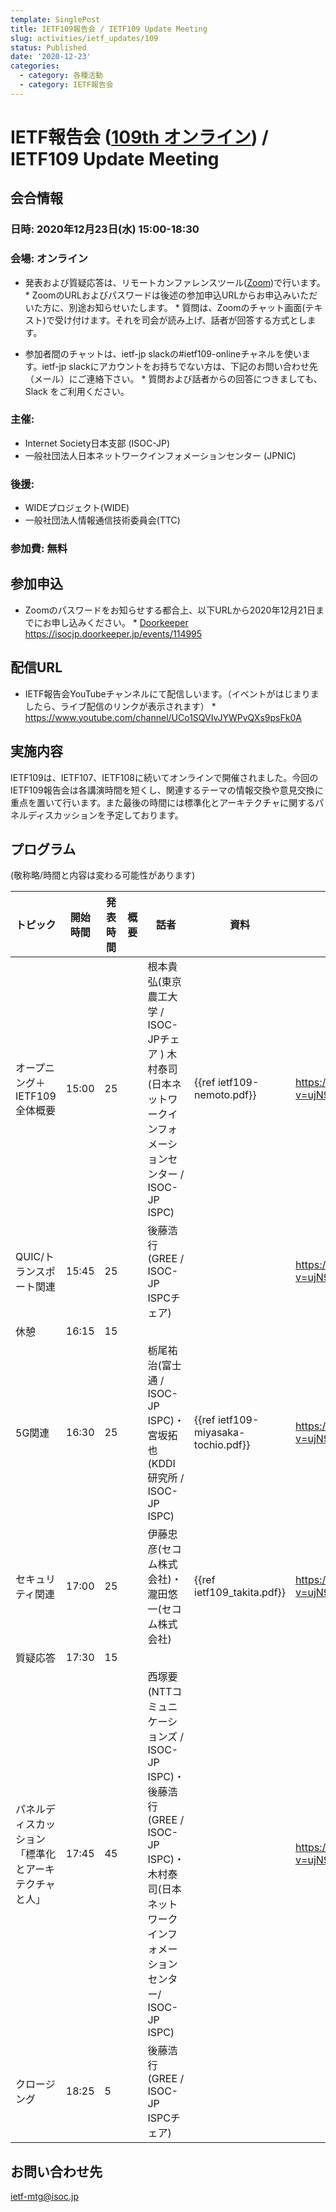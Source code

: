 ```yaml
---
template: SinglePost
title: IETF109報告会 / IETF109 Update Meeting
slug: activities/ietf_updates/109
status: Published
date: '2020-12-23'
categories:
  - category: 各種活動
  - category: IETF報告会
---
```


# IETF報告会 ([109th オンライン](https://www.ietf.org/how/meetings/109/)) / IETF109 Update Meeting

## 会合情報

### 日時: 2020年12月23日(水) 15:00-18:30


### 会場: オンライン
*  発表および質疑応答は、リモートカンファレンスツール([Zoom](https://zoom.us))で行います。
       *  ZoomのURLおよびパスワードは後述の参加申込URLからお申込みいただいた方に、別途お知らせいたします。
       *  質問は、Zoomのチャット画面(テキスト)で受け付けます。それを司会が読み上げ、話者が回答する方式とします。

*  参加者間のチャットは、ietf-jp slackの#ietf109-onlineチャネルを使います。ietf-jp slackにアカウントをお持ちでない方は、下記のお問い合わせ先（メール）にご連絡下さい。
       *  質問および話者からの回答につきましても、Slack をご利用ください。


### 主催:
*  Internet Society日本支部 (ISOC-JP)
*  一般社団法人日本ネットワークインフォメーションセンター (JPNIC) 

### 後援:
*  WIDEプロジェクト(WIDE)
*  一般社団法人情報通信技術委員会(TTC)

### 参加費: 無料

## 参加申込
*  Zoomのパスワードをお知らせする都合上、以下URLから2020年12月21日までにお申し込みください。
       *  [Doorkeeper <https://isocjp.doorkeeper.jp/events/114995>](https://isocjp.doorkeeper.jp/events/114995)

## 配信URL
*  IETF報告会YouTubeチャンネルにて配信しいます。（イベントがはじまりましたら、ライブ配信のリンクが表示されます）
       *  https://www.youtube.com/channel/UCo1SQVIvJYWPvQXs9psFk0A

## 実施内容

IETF109は、IETF107、IETF108に続いてオンラインで開催されました。今回のIETF109報告会は各講演時間を短くし、関連するテーマの情報交換や意見交換に重点を置いて行います。また最後の時間には標準化とアーキテクチャに関するパネルディスカッションを予定しております。


## プログラム
(敬称略/時間と内容は変わる可能性があります)

| トピック | 開始時間 | 発表時間 | 概要 | 話者 | 資料 | 動画 |
| ---- | ---- | ---- | ---- | ---- | ---- | ---- |
| オープニング＋IETF109全体概要 | 15:00 | 25 | | 根本貴弘(東京農工大学 / ISOC-JPチェア ) 木村泰司(日本ネットワークインフォメーションセンター / ISOC-JP ISPC) | {{ref ietf109-nemoto.pdf}} | https://www.youtube.com/watch?v=ujN97kjEYxc&t=10s |
|QUIC/トランスポート関連|15:45|25| |後藤浩行(GREE / ISOC-JP ISPCチェア)||https://www.youtube.com/watch?v=ujN97kjEYxc&t=2710s|
|休憩|16:15|15|||||
|5G関連|16:30|25| |栃尾祐治(富士通 / ISOC-JP ISPC)・宮坂拓也(KDDI研究所 / ISOC-JP ISPC) | {{ref ietf109-miyasaka-tochio.pdf}}|https://www.youtube.com/watch?v=ujN97kjEYxc&t=5475s|
|セキュリティ関連|17:00|25| |伊藤忠彦(セコム株式会社)・瀧田悠一(セコム株式会社)|{{ref ietf109_takita.pdf}}|https://www.youtube.com/watch?v=ujN97kjEYxc&t=7320s|
|質疑応答|17:30|15| ||||
|パネルディスカッション「標準化とアーキテクチャと人」|17:45|45| |西塚要(NTTコミュニケーションズ / ISOC-JP ISPC)・後藤浩行(GREE / ISOC-JP ISPC)・木村泰司(日本ネットワークインフォメーションセンター/ ISOC-JP ISPC)| |https://www.youtube.com/watch?v=ujN97kjEYxc&t=9950s |
|クロージング|18:25|5| |後藤浩行(GREE / ISOC-JP ISPCチェア)|||

## お問い合わせ先
ietf-mtg@isoc.jp

